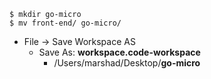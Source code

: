 
```
$ mkdir go-micro
$ mv front-end/ go-micro/
```

* File -> Save Workspace AS
  - Save As: **workspace.code-workspace**
    - /Users/marshad/Desktop/**go-micro**

